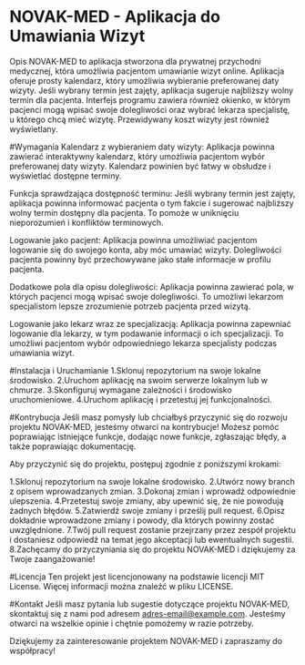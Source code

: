 # NOVAK-MED - Aplikacja do Umawiania Wizyt
Opis
NOVAK-MED to aplikacja stworzona dla prywatnej przychodni medycznej, która umożliwia pacjentom umawianie wizyt online. Aplikacja oferuje prosty kalendarz, który umożliwia wybieranie preferowanej daty wizyty. Jeśli wybrany termin jest zajęty, aplikacja sugeruje najbliższy wolny termin dla pacjenta. Interfejs programu zawiera również okienko, w którym pacjenci mogą wpisać swoje dolegliwości oraz wybrać lekarza specjalistę, u którego chcą mieć wizytę. Przewidywany koszt wizyty jest również wyświetlany.

#Wymagania
Kalendarz z wybieraniem daty wizyty: Aplikacja powinna zawierać interaktywny kalendarz, który umożliwia pacjentom wybór preferowanej daty wizyty. Kalendarz powinien być łatwy w obsłudze i wyświetlać dostępne terminy.

Funkcja sprawdzająca dostępność terminu: Jeśli wybrany termin jest zajęty, aplikacja powinna informować pacjenta o tym fakcie i sugerować najbliższy wolny termin dostępny dla pacjenta. To pomoże w uniknięciu nieporozumień i konfliktów terminowych.

Logowanie jako pacjent: Aplikacja powinna umożliwiać pacjentom logowanie się do swojego konta, aby móc umawiać wizyty. Dolegliwości pacjenta powinny być przechowywane jako stałe informacje w profilu pacjenta.

Dodatkowe pola dla opisu dolegliwości: Aplikacja powinna zawierać pola, w których pacjenci mogą wpisać swoje dolegliwości. To umożliwi lekarzom specjalistom lepsze zrozumienie potrzeb pacjenta przed wizytą.

Logowanie jako lekarz wraz ze specjalizacją: Aplikacja powinna zapewniać logowanie dla lekarzy, w tym podawanie informacji o ich specjalizacji. To umożliwi pacjentom wybór odpowiedniego lekarza specjalisty podczas umawiania wizyt.

#Instalacja i Uruchamianie
1.Sklonuj repozytorium na swoje lokalne środowisko.
2.Uruchom aplikację na swoim serwerze lokalnym lub w chmurze.
3.Skonfiguruj wymagane zależności i środowisko uruchomieniowe.
4.Uruchom aplikację i przetestuj jej funkcjonalności.

#Kontrybucja
Jeśli masz pomysły lub chciałbyś przyczynić się do rozwoju projektu NOVAK-MED, jesteśmy otwarci na kontrybucje! Możesz pomóc poprawiając istniejące funkcje, dodając nowe funkcje, zgłaszając błędy, a także poprawiając dokumentację.

Aby przyczynić się do projektu, postępuj zgodnie z poniższymi krokami:

1.Sklonuj repozytorium na swoje lokalne środowisko.
2.Utwórz nowy branch z opisem wprowadzanych zmian.
3.Dokonaj zmian i wprowadź odpowiednie ulepszenia.
4.Przetestuj swoje zmiany, aby upewnić się, że nie powodują żadnych błędów.
5.Zatwierdź swoje zmiany i prześlij pull request.
6.Opisz dokładnie wprowadzone zmiany i powody, dla których powinny zostać uwzględnione.
7.Twój pull request zostanie przejrzany przez zespół projektu i dostaniesz odpowiedź na temat jego akceptacji lub ewentualnych sugestii.
8.Zachęcamy do przyczyniania się do projektu NOVAK-MED i dziękujemy za Twoje zaangażowanie!

#Licencja
Ten projekt jest licencjonowany na podstawie licencji MIT License. Więcej informacji można znaleźć w pliku LICENSE.

#Kontakt
Jeśli masz pytania lub sugestie dotyczące projektu NOVAK-MED, skontaktuj się z nami pod adresem adres-email@example.com. Jesteśmy otwarci na wszelkie opinie i chętnie pomożemy w razie potrzeby.

Dziękujemy za zainteresowanie projektem NOVAK-MED i zapraszamy do współpracy!
